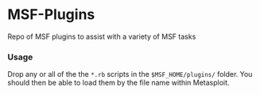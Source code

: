 # MSF-Plugins
Repo of MSF plugins to assist with a variety of MSF tasks

### Usage

Drop any or all of the the `*.rb` scripts in the `$MSF_HOME/plugins/` folder. You should then be able to load them by the file name within Metasploit.